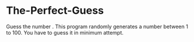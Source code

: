 # The-Perfect-Guess
Guess the number .
This program randomly generates a number between 1 to 100. You have to guess it in minimum attempt.
